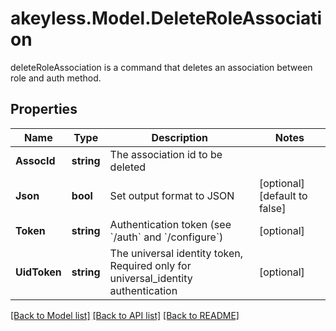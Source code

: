 # akeyless.Model.DeleteRoleAssociation
deleteRoleAssociation is a command that deletes an association between role and auth method.

## Properties

Name | Type | Description | Notes
------------ | ------------- | ------------- | -------------
**AssocId** | **string** | The association id to be deleted | 
**Json** | **bool** | Set output format to JSON | [optional] [default to false]
**Token** | **string** | Authentication token (see &#x60;/auth&#x60; and &#x60;/configure&#x60;) | [optional] 
**UidToken** | **string** | The universal identity token, Required only for universal_identity authentication | [optional] 

[[Back to Model list]](../README.md#documentation-for-models) [[Back to API list]](../README.md#documentation-for-api-endpoints) [[Back to README]](../README.md)

